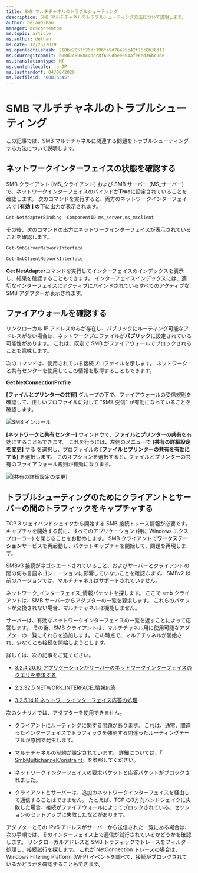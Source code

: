 ```yaml
---
title: SMB マルチチャネルのトラブルシューティング
description: SMB マルチチャネルのトラブルシューティング方法について説明します。
author: Deland-Han
manager: dcscontentpm
ms.topic: article
ms.author: delhan
ms.date: 12/25/2019
ms.openlocfilehash: 210bc2057f25dc196fe9d76495c42f76c8b36311
ms.sourcegitcommit: b00d7c8968c4adc8f699dbee694afe6ed36bc9de
ms.translationtype: MT
ms.contentlocale: ja-JP
ms.lasthandoff: 04/08/2020
ms.locfileid: "80815345"
---
```

# <a name="smb-multichannel-troubleshooting"></a>SMB マルチチャネルのトラブルシューティング

この記事では、SMB マルチチャネルに関連する問題をトラブルシューティングする方法について説明します。

## <a name="check-the-network-interface-status"></a>ネットワークインターフェイスの状態を確認する

SMB クライアント (MS\_クライアント) および SMB サーバー (MS\_サーバー) で、ネットワークインターフェイスのバインドが**True**に設定されていることを確認します。 次のコマンドを実行すると、両方のネットワークインターフェイスで [**有効** **] の**下に出力が表示されます。

```PowerShell
Get-NetAdapterBinding -ComponentID ms_server,ms_msclient
```

その後、次のコマンドの出力にネットワークインターフェイスが表示されていることを確認します。

```PowerShell
Get-SmbServerNetworkInterface
```

```PowerShell
Get-SmbClientNetworkInterface
```

**Get NetAdapter**コマンドを実行してインターフェイスのインデックスを表示し、結果を確認することもできます。 インターフェイスインデックスには、適切なインターフェイスにアクティブにバインドされているすべてのアクティブな SMB アダプターが表示されます。

## <a name="check-the-firewall"></a>ファイアウォールを確認する

リンクローカル IP アドレスのみが存在し、パブリックにルーティング可能なアドレスがない場合は、ネットワークプロファイルが**パブリック**に設定されている可能性があります。 これは、既定で SMB がファイアウォールでブロックされることを意味します。

次のコマンドは、使用されている接続プロファイルを示します。 ネットワークと共有センターを使用してこの情報を取得することもできます。

**Get NetConnectionProfile**

**[ファイルとプリンターの共有]** グループの下で、ファイアウォールの受信規則を確認して、正しいプロファイルに対して "SMB 受信" が有効になっていることを確認します。

![SMB インルール](media/smb-multichannel-troubleshooting-1.png)

**[ネットワークと共有センター]** ウィンドウで、**ファイルとプリンターの共有**を有効にすることもできます。 これを行うには、左側のメニューで **[共有の詳細設定を変更]** する を選択し、プロファイルの **[ファイルとプリンターの共有を有効にする]** を選択します。 このオプションを選択すると、ファイルとプリンターの共有のファイアウォール規則が有効になります。

![[共有の詳細設定の変更]](media/smb-multichannel-troubleshooting-2.png)

## <a name="capture-client-and-server-sided-traffic-for-troubleshooting"></a>トラブルシューティングのためにクライアントとサーバーの間のトラフィックをキャプチャする

TCP 3 ウェイハンドシェイクから開始する SMB 接続トレース情報が必要です。 キャプチャを開始する前に、すべてのアプリケーション (特に Windows エクスプローラー) を閉じることをお勧めします。 SMB クライアントで**ワークステーション**サービスを再起動し、パケットキャプチャを開始して、問題を再現します。

SMBv3 接続がネゴシエートされていること、およびサーバーとクライアントの間の何も言語ネゴシエーションに影響していないことを確認*します。* SMBv2 以前のバージョンでは、マルチチャネルはサポートされていません。

ネットワーク\_インターフェイス\_情報パケットを探します。 ここで smb クライアントは、SMB サーバーからアダプターの一覧を要求します。 これらのパケットが交換されない場合、マルチチャネルは機能しません。

サーバーは、有効なネットワークインターフェイスの一覧を返すことによって応答します。 その後、SMB クライアントは、マルチチャネル用に使用可能なアダプターの一覧にそれらを追加します。 この時点で、マルチチャネルが開始され、少なくとも接続を開始しようとします。

詳しくは、次の記事をご覧ください。

- [3.2.4.20.10 アプリケーションがサーバーのネットワークインターフェイスのクエリを要求する](https://docs.microsoft.com/openspecs/windows_protocols/ms-smb2/147adde4-d936-4597-924a-8caa3429c6b0)

- [2.2.32.5 NETWORK\_INTERFACE\_情報応答](https://docs.microsoft.com/openspecs/windows_protocols/ms-smb2/fcd862d1-1b85-42df-92b1-e103199f531f)

- [3.2.5.14.11 ネットワークインターフェイス応答の処理](https://docs.microsoft.com/openspecs/windows_protocols/ms-smb2/5459722b-1eaa-4ead-b465-284363264cad)

次のシナリオでは、アダプターを使用できません。

- クライアントにルーティングに関する問題があります。 これは、通常、間違ったインターフェイスでトラフィックを強制する間違ったルーティングテーブルが原因で発生します。

- マルチチャネルの制約が設定されています。 詳細については、「 [SmbMultichannelConstraint](https://docs.microsoft.com/powershell/module/smbshare/new-smbmultichannelconstraint)」を参照してください。

- ネットワークインターフェイスの要求パケットと応答パケットがブロックされました。

- クライアントとサーバーは、追加のネットワークインターフェイスを経由して通信することはできません。 たとえば、TCP の3方向ハンドシェイクに失敗した場合、接続がファイアウォールによってブロックされている、セッションのセットアップに失敗したなどがあります。

アダプターとその IPv6 アドレスがサーバーから送信された一覧にある場合は、次の手順では、そのインターフェイス上で通信が試行されているかどうかを確認します。 リンクローカルアドレスと SMB トラフィックでトレースをフィルター処理し、接続試行を探します。 これが NetConnection トレースの場合は、Windows Filtering Platform (WFP) イベントを調べて、接続がブロックされているかどうかを確認することもできます。
